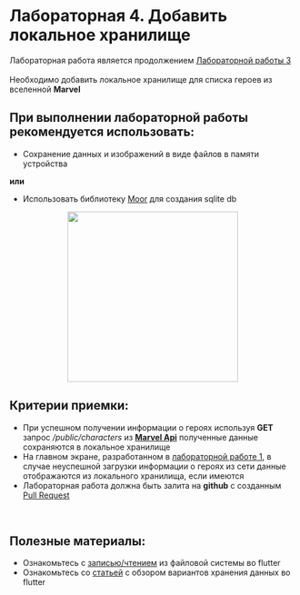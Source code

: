 # Лабораторная 4. Добавить локальное хранилище

Лабораторная работа является продолжением [Лабораторной работы 3](./Lab03.md)
<br>
<br>
Необходимо добавить локальное хранилище для списка героев из вселенной **Marvel**

## При выполнении лабораторной работы рекомендуется использовать:

- Сохранение данных и изображений в виде файлов в памяти устройства

**или**

- Использовать библиотеку [Moor](https://pub.dev/packages/moor_flutter) для создания sqlite db

<p align="center">
  <img src="../Images/marvel_offline.gif" width="300">
</p>

## Критерии приемки:

- При успешном получении информации о героях используя **GET** запрос _/public/characters_ из [**Marvel Api**](https://developer.marvel.com/docs#!/public/getCreatorCollection_get_0) полученные данные сохраняются в локальное хранилище
- На главном экране, разработанном в [лабораторной работе 1](./Lab01.md), в случае неуспешной загрузки информации о героях из сети данные отображаются из локального хранилища, если имеются
- Лабораторная работа должна быть залита на **github** с созданным [Pull Request](https://docs.github.com/en/pull-requests/collaborating-with-pull-requests/proposing-changes-to-your-work-with-pull-requests/about-pull-requests)

<br>

## Полезные материалы:

- Ознакомьтесь с [записью/чтением](https://flutter.dev/docs/cookbook/persistence/reading-writing-files) из файловой системы во flutter
- Ознакомьтесь со [статьей](https://objectbox.io/flutter-databases-sqflite-hive-objectbox-and-moor/) с обзором вариантов хранения данных во flutter

